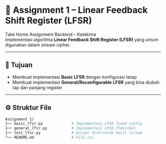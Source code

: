 # 🔐 Assignment 1 – Linear Feedback Shift Register (LFSR)

Take Home Assignment Backend – Katekima  
Implementasi algoritma **Linear Feedback Shift Register (LFSR)** yang umum digunakan dalam stream cipher.

---

## 📌 Tujuan

- Membuat implementasi **Basic LFSR** dengan konfigurasi tetap
- Membuat implementasi **General/Reconfigurable LFSR** yang bisa diubah tap dan panjang register

---

## ⚙️ Struktur File

```bash
Assignment 1/
├── basic_lfsr.py             # Implementasi LFSR fixed config
├── general_lfsr.py           # Implementasi LFSR fleksibel
├── test_lfsr.py              # Script test/cetak hasil stream
└── README.md                 # File ini
